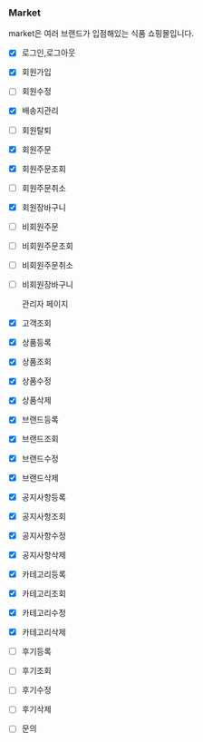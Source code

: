 ### Market

market은 여러 브랜드가 입점해있는 식품 쇼핑몰입니다.


- [x] 로그인,로그아웃
- [x] 회원가입
- [ ] 회원수정
- [x] 배송지관리
- [ ] 회원탈퇴


- [x] 회원주문
- [x] 회원주문조회
- [ ] 회원주문취소
- [X] 회원장바구니


- [ ] 비회원주문
- [ ] 비회원주문조회
- [ ] 비회원주문취소
- [ ] 비회원장바구니


  관리자 페이지


- [x] 고객조회


- [x] 상품등록
- [x] 상품조회
- [x] 상품수정
- [x] 상품삭제


- [x] 브랜드등록
- [x] 브랜드조회
- [x] 브랜드수정
- [x] 브랜드삭제


- [x] 공지사항등록
- [x] 공지사항조회
- [x] 공지사항수정
- [x] 공지사항삭제


- [x] 카테고리등록
- [x] 카테고리조회
- [x] 카테고리수정
- [x] 카테고리삭제


- [ ] 후기등록
- [ ] 후기조회
- [ ] 후기수정
- [ ] 후기삭제


- [ ] 문의



